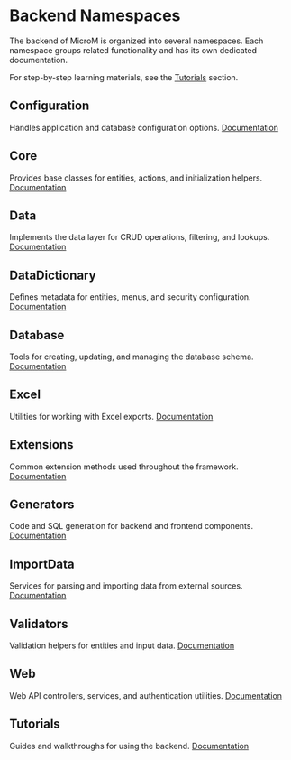 # Backend Namespaces

The backend of MicroM is organized into several namespaces. Each namespace groups related functionality and has its own dedicated documentation.

For step-by-step learning materials, see the [Tutorials](./Tutorials/index.md) section.

## Configuration
Handles application and database configuration options.
[Documentation](./Configuration/index.md)

## Core
Provides base classes for entities, actions, and initialization helpers.
[Documentation](./Core/index.md)

## Data
Implements the data layer for CRUD operations, filtering, and lookups.
[Documentation](./Data/index.md)

## DataDictionary
Defines metadata for entities, menus, and security configuration.
[Documentation](./DataDictionary/index.md)

## Database
Tools for creating, updating, and managing the database schema.
[Documentation](./Database/index.md)

## Excel
Utilities for working with Excel exports.
[Documentation](./Excel/index.md)

## Extensions
Common extension methods used throughout the framework.
[Documentation](./Extensions/index.md)

## Generators
Code and SQL generation for backend and frontend components.
[Documentation](./Generators/index.md)

## ImportData
Services for parsing and importing data from external sources.
[Documentation](./ImportData/index.md)

## Validators
Validation helpers for entities and input data.
[Documentation](./Validators/index.md)

## Web
Web API controllers, services, and authentication utilities.
[Documentation](./Web/index.md)

## Tutorials
Guides and walkthroughs for using the backend.
[Documentation](./Tutorials/index.md)

